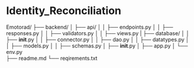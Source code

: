 # Identity_Reconciliation

Emotorad/
├── backend/
│   ├── api/
│   │     ├── endpoints.py
│   │     ├── responses.py
│   │     ├── validators.py
│   │     ├── views.py
|   ├── database/
│   │     ├── __init__.py
│   │     ├── connector.py
│   │     ├── dao.py
│   │     ├── datatypes.py
│   │     ├── models.py
│   │     ├── schemas.py
│   ├── __init__.py
│   ├── app.py
│   └── env.py  
├── readme.md
└── reqirements.txt
